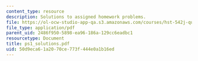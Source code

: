 ```yaml
---
content_type: resource
description: Solutions to assigned homework problems.
file: https://ol-ocw-studio-app-qa.s3.amazonaws.com/courses/hst-542j-quantitative-physiology-organ-transport-systems-spring-2004/50d9eca61a2070ce773f444e0a1b16ed_ps1_solutions.pdf
file_type: application/pdf
parent_uid: 2486f950-5898-ea96-186a-129cc6eadbc1
resourcetype: Document
title: ps1_solutions.pdf
uid: 50d9eca6-1a20-70ce-773f-444e0a1b16ed
---
```


